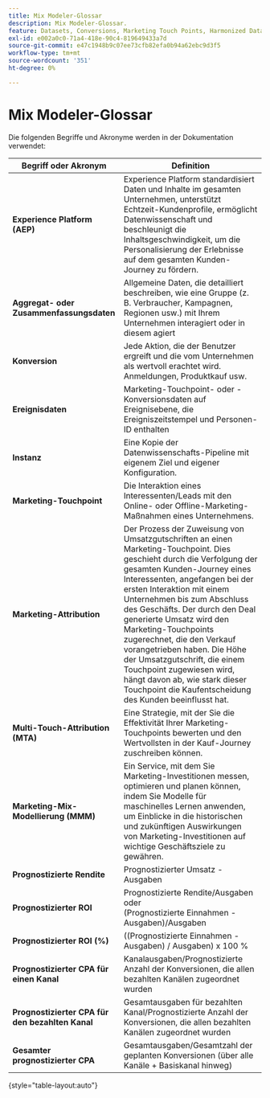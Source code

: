 ```yaml
---
title: Mix Modeler-Glossar
description: Mix Modeler-Glossar.
feature: Datasets, Conversions, Marketing Touch Points, Harmonized Data
exl-id: e002a0c0-71a4-418e-90c4-819649433a7d
source-git-commit: e47c1948b9c07ee73cfb82efa0b94a62ebc9d3f5
workflow-type: tm+mt
source-wordcount: '351'
ht-degree: 0%

---
```


# Mix Modeler-Glossar

Die folgenden Begriffe und Akronyme werden in der Dokumentation verwendet:

| Begriff oder Akronym | Definition |
|---|---|
| **Experience Platform (AEP)** | Experience Platform standardisiert Daten und Inhalte im gesamten Unternehmen, unterstützt Echtzeit-Kundenprofile, ermöglicht Datenwissenschaft und beschleunigt die Inhaltsgeschwindigkeit, um die Personalisierung der Erlebnisse auf dem gesamten Kunden-Journey zu fördern. |
| **Aggregat- oder Zusammenfassungsdaten** | Allgemeine Daten, die detailliert beschreiben, wie eine Gruppe (z. B. Verbraucher, Kampagnen, Regionen usw.) mit Ihrem Unternehmen interagiert oder in diesem agiert |
| **Konversion** | Jede Aktion, die der Benutzer ergreift und die vom Unternehmen als wertvoll erachtet wird. Anmeldungen, Produktkauf usw. |
| **Ereignisdaten** | Marketing-Touchpoint- oder -Konversionsdaten auf Ereignisebene, die Ereigniszeitstempel und Personen-ID enthalten |
| **Instanz** | Eine Kopie der Datenwissenschafts-Pipeline mit eigenem Ziel und eigener Konfiguration. |
| **Marketing-Touchpoint** | Die Interaktion eines Interessenten/Leads mit den Online- oder Offline-Marketing-Maßnahmen eines Unternehmens. |
| **Marketing-Attribution** | Der Prozess der Zuweisung von Umsatzgutschriften an einen Marketing-Touchpoint. Dies geschieht durch die Verfolgung der gesamten Kunden-Journey eines Interessenten, angefangen bei der ersten Interaktion mit einem Unternehmen bis zum Abschluss des Geschäfts. Der durch den Deal generierte Umsatz wird den Marketing-Touchpoints zugerechnet, die den Verkauf vorangetrieben haben. Die Höhe der Umsatzgutschrift, die einem Touchpoint zugewiesen wird, hängt davon ab, wie stark dieser Touchpoint die Kaufentscheidung des Kunden beeinflusst hat. |
| **Multi-Touch-Attribution (MTA)** | Eine Strategie, mit der Sie die Effektivität Ihrer Marketing-Touchpoints bewerten und den Wertvollsten in der Kauf-Journey zuschreiben können. |
| **Marketing-Mix-Modellierung (MMM)** | Ein Service, mit dem Sie Marketing-Investitionen messen, optimieren und planen können, indem Sie Modelle für maschinelles Lernen anwenden, um Einblicke in die historischen und zukünftigen Auswirkungen von Marketing-Investitionen auf wichtige Geschäftsziele zu gewähren. |
| **Prognostizierte Rendite** | Prognostizierter Umsatz - Ausgaben |
| **Prognostizierter ROI** | Prognostizierte Rendite/Ausgaben<br>oder<br>(Prognostizierte Einnahmen - Ausgaben)/Ausgaben |
| **Prognostizierter ROI (%)** | ((Prognostizierte Einnahmen - Ausgaben) / Ausgaben) x 100 % |
| **Prognostizierter CPA für einen Kanal** | Kanalausgaben/Prognostizierte Anzahl der Konversionen, die allen bezahlten Kanälen zugeordnet wurden |
| **Prognostizierter CPA für den bezahlten Kanal** | Gesamtausgaben für bezahlten Kanal/Prognostizierte Anzahl der Konversionen, die allen bezahlten Kanälen zugeordnet wurden |
| **Gesamter prognostizierter CPA** | Gesamtausgaben/Gesamtzahl der geplanten Konversionen (über alle Kanäle + Basiskanal hinweg) |

{style="table-layout:auto"}
